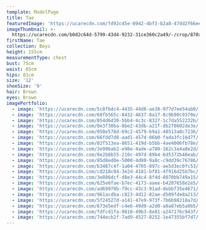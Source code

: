 ```yaml
---
template: ModelPage
title: Tae
featuredImage: 'https://ucarecdn.com/fd92c45e-0942-4bf3-b2a8-47dd2f66eed2/'
imageThumbnail: >-
  https://ucarecdn.com/b0d2c64d-5799-43d4-9232-31ce360c2a49/-/crop/870x1278/479,378/-/preview/
firstName: Tae
collection: Boys
height: 155cm
measurementType: chest
bust: 75cm
waist: 65cm
hips: 81cm
size: '12'
shoeSize: '9'
hair: Brown
eyes: Brown
imagePortfolio:
  - image: 'https://ucarecdn.com/5c8fbdc4-4435-44d8-ae38-977d7ee54ab0/'
  - image: 'https://ucarecdn.com/60fb565c-8432-4637-8a17-8c9b90c9370e/'
  - image: 'https://ucarecdn.com/054d6d30-5bb4-4c3c-8327-1c7da552232b/'
  - image: 'https://ucarecdn.com/0e3f30ba-8be2-43db-a21f-db270602de3e/'
  - image: 'https://ucarecdn.com/050e578d-69c2-4579-b9a1-48513a0c7236/'
  - image: 'https://ucarecdn.com/66fdd7d8-aad1-457d-86b0-fada3fc16d7f/'
  - image: 'https://ucarecdn.com/02f513ea-8651-419d-b5bb-4ae4006fb78e/'
  - image: 'https://ucarecdn.com/3e99bab2-e98e-4ade-a780-162c3a4a8e2d/'
  - image: 'https://ucarecdn.com/8e2b6b55-210c-497d-89b4-6d5372b48eab/'
  - image: 'https://ucarecdn.com/85d8ed0e-5000-4d80-9a8c-c9dd39c76786/'
  - image: 'https://ucarecdn.com/b3487c4f-1a04-4705-897c-ae5d3ec0fc53/'
  - image: 'https://ucarecdn.com/c8218c04-3e2d-4181-bf81-4f916d25b7bc/'
  - image: 'https://ucarecdn.com/3e886dcf-d8e3-44c4-8f4d-8070bb749a15/'
  - image: 'https://ucarecdn.com/625e6fae-b7ec-4173-aaee-b4207658e2e5/'
  - image: 'https://ucarecdn.com/ad69978b-f9cc-43c3-91ad-debbf35e4671/'
  - image: 'https://ucarecdn.com/961acdba-c823-4d12-82ae-d509fde8a213/'
  - image: 'https://ucarecdn.com/5f24527d-a141-47e9-973f-7b6b98218a7d/'
  - image: 'https://ucarecdn.com/673e5edf-c4e6-49d9-a2d0-a8a87eb5a0b5/'
  - image: 'https://ucarecdn.com/fdfcd1fa-9810-49b3-8e81-a247176c943f/'
  - image: 'https://ucarecdn.com/744ecb2f-7ad9-4527-8252-1e47355bf7d7/'
---
```


